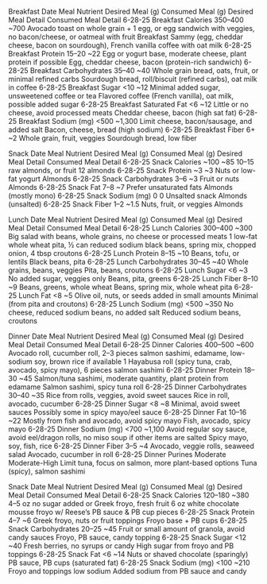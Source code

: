 Breakfast 
Date	Meal	Nutrient	Desired Meal (g)	Consumed Meal (g)	Desired Meal Detail	Consumed Meal Detail
6-28-25	Breakfast	Calories	350–400	~700	Avocado toast on whole grain + 1 egg, or egg sandwich with veggies, no bacon/cheese, or oatmeal with fruit	Breakfast Sammy (egg, cheddar cheese, bacon on sourdough), French vanilla coffee with oat milk
6-28-25	Breakfast	Protein	15–20	~22	Egg or yogurt base, moderate cheese, plant protein if possible	Egg, cheddar cheese, bacon (protein-rich sandwich)
6-28-25	Breakfast	Carbohydrates	35–40	~40	Whole grain bread, oats, fruit, or minimal refined carbs	Sourdough bread, roll/biscuit (refined carbs), oat milk in coffee
6-28-25	Breakfast	Sugar	<10	~12	Minimal added sugar, unsweetened coffee or tea	Flavored coffee (French vanilla), oat milk, possible added sugar
6-28-25	Breakfast	Saturated Fat	<6	~12	Little or no cheese, avoid processed meats	Cheddar cheese, bacon (high sat fat)
6-28-25	Breakfast	Sodium (mg)	<500	~1,300	Limit cheese, bacon/sausage, and added salt	Bacon, cheese, bread (high sodium)
6-28-25	Breakfast	Fiber	6+	~2	Whole grain, fruit, veggies	Sourdough bread, low fiber

Snack
Date	Meal	Nutrient	Desired Meal (g)	Consumed Meal (g)	Desired Meal Detail	Consumed Meal Detail
6-28-25	Snack	Calories	~100	~85	10–15 raw almonds, or fruit	12 almonds
6-28-25	Snack	Protein	~3	~3	Nuts or low-fat yogurt	Almonds
6-28-25	Snack	Carbohydrates	3–6	~3	Fruit or nuts	Almonds
6-28-25	Snack	Fat	7–8	~7	Prefer unsaturated fats	Almonds (mostly mono)
6-28-25	Snack	Sodium (mg)	0	0	Unsalted snack	Almonds (unsalted)
6-28-25	Snack	Fiber	1–2	~1.5	Nuts, fruit, or veggies	Almonds

Lunch
Date	Meal	Nutrient	Desired Meal (g)	Consumed Meal (g)	Desired Meal Detail	Consumed Meal Detail
6-28-25	Lunch	Calories	300–400	~300	Big salad with beans, whole grains, no cheese or processed meats	1 low-fat whole wheat pita, ½ can reduced sodium black beans, spring mix, chopped onion, 4 tbsp croutons
6-28-25	Lunch	Protein	8–15	~10	Beans, tofu, or lentils	Black beans, pita
6-28-25	Lunch	Carbohydrates	30–45	~40	Whole grains, beans, veggies	Pita, beans, croutons
6-28-25	Lunch	Sugar	<6	~3	No added sugar, veggies only	Beans, pita, greens
6-28-25	Lunch	Fiber	8–10	~9	Beans, greens, whole wheat	Beans, spring mix, whole wheat pita
6-28-25	Lunch	Fat	<8	~5	Olive oil, nuts, or seeds added in small amounts	Minimal (from pita and croutons)
6-28-25	Lunch	Sodium (mg)	<500	~350	No cheese, reduced sodium beans, no added salt	Reduced sodium beans, croutons

Dinner
Date	Meal	Nutrient	Desired Meal (g)	Consumed Meal (g)	Desired Meal Detail	Consumed Meal Detail
6-28-25	Dinner	Calories	400–500	~600	Avocado roll, cucumber roll, 2–3 pieces salmon sashimi, edamame, low-sodium soy, brown rice if available	1 Hayabusa roll (spicy tuna, crab, avocado, spicy mayo), 6 pieces salmon sashimi
6-28-25	Dinner	Protein	18–30	~45	Salmon/tuna sashimi, moderate quantity, plant protein from edamame	Salmon sashimi, spicy tuna roll
6-28-25	Dinner	Carbohydrates	30–40	~35	Rice from rolls, veggies, avoid sweet sauces	Rice in roll, avocado, cucumber
6-28-25	Dinner	Sugar	<8	~8	Minimal, avoid sweet sauces	Possibly some in spicy mayo/eel sauce
6-28-25	Dinner	Fat	10–16	~22	Mostly from fish and avocado, avoid spicy mayo	Fish, avocado, spicy mayo
6-28-25	Dinner	Sodium (mg)	<700	~1,100	Avoid regular soy sauce, avoid eel/dragon rolls, no miso soup if other items are salted	Spicy mayo, soy, fish, rice
6-28-25	Dinner	Fiber	3–5	~4	Avocado, veggie rolls, seaweed salad	Avocado, cucumber in roll
6-28-25	Dinner	Purines	Moderate	Moderate-High	Limit tuna, focus on salmon, more plant-based options	Tuna (spicy), salmon sashimi

Snack
Date	Meal	Nutrient	Desired Meal (g)	Consumed Meal (g)	Desired Meal Detail	Consumed Meal Detail
6-28-25	Snack	Calories	120–180	~380	4–5 oz no sugar added or Greek froyo, fresh fruit	6 oz white chocolate mousse froyo w/ Reese’s PB sauce & PB cup pieces
6-28-25	Snack	Protein	4–7	~6	Greek froyo, nuts or fruit toppings	Froyo base + PB cups
6-28-25	Snack	Carbohydrates	20–25	~45	Fruit or small amount of granola, avoid candy sauces	Froyo, PB sauce, candy topping
6-28-25	Snack	Sugar	<12	~40	Fresh berries, no syrups or candy	High sugar from froyo and PB toppings
6-28-25	Snack	Fat	<6	~14	Nuts or shaved chocolate (sparingly)	PB sauce, PB cups (saturated fat)
6-28-25	Snack	Sodium (mg)	<100	~210	Froyo and toppings low sodium	Added sodium from PB sauce and candy

